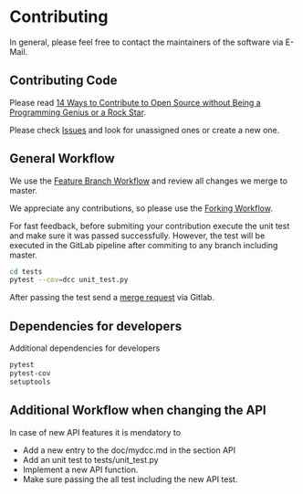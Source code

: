 # Contributing

In general, please feel free to contact the maintainers of the software via E-Mail. 
## Contributing Code  

Please read [14 Ways to Contribute to Open Source without Being a Programming Genius or a Rock Star](https://smartbear.com/blog/test-and-monitor/14-ways-to-contribute-to-open-source-without-being/ ).

Please check [Issues](https://gitlab.com/gemimeg/pydcc/-/issues) and look for unassigned ones or create a new one.

## General Workflow

We use the [Feature Branch Workflow](https://www.atlassian.com/git/tutorials/comparing-workflows/feature-branch-workflow) and review all changes we merge to master.

We appreciate any contributions, so please use the [Forking Workflow](https://www.atlassian.com/git/tutorials/comparing-workflows/forking-workflow).

For fast feedback, before submiting your contribution execute the unit test and make sure it was passed successfully. However, the test will be executed in the GitLab pipeline after commiting to any branch including master.
```bash
cd tests
pytest --cov=dcc unit_test.py
```

After passing the test send a [merge request](https://gitlab.com/gemimeg/pydcc/-/merge_requests) via Gitlab.

## Dependencies for developers

Additional dependencies for developers 
```bash
pytest
pytest-cov
setuptools
```

## Additional Workflow when changing the API

In case of new API features it is mendatory to
* Add a new entry to the doc/mydcc.md in the section API
* Add an unit test to tests/unit_test.py
* Implement a new API function.
* Make sure passing the all test including the new API test.


